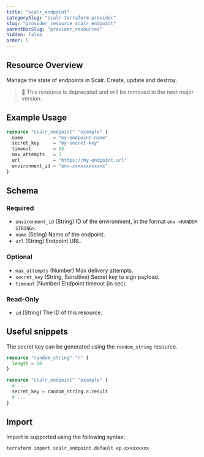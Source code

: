 ```yaml
---
title: "scalr_endpoint"
categorySlug: "scalr-terraform-provider"
slug: "provider_resource_scalr_endpoint"
parentDocSlug: "provider_resources"
hidden: false
order: 5
---
```

## Resource Overview

Manage the state of endpoints in Scalr. Create, update and destroy.

> 🚧 This resource is deprecated and will be removed in the next major version.

## Example Usage

```terraform
resource "scalr_endpoint" "example" {
  name           = "my-endpoint-name"
  secret_key     = "my-secret-key"
  timeout        = 15
  max_attempts   = 3
  url            = "https://my-endpoint.url"
  environment_id = "env-xxxxxxxxxxxx"
}
```

<!-- schema generated by tfplugindocs -->
## Schema

### Required

- `environment_id` (String) ID of the environment, in the format `env-<RANDOM STRING>`.
- `name` (String) Name of the endpoint.
- `url` (String) Endpoint URL.

### Optional

- `max_attempts` (Number) Max delivery attempts.
- `secret_key` (String, Sensitive) Secret key to sign payload.
- `timeout` (Number) Endpoint timeout (in sec).

### Read-Only

- `id` (String) The ID of this resource.

## Useful snippets

The secret key can be generated using the `random_string` resource.

```terraform
resource "random_string" "r" {
  length = 16
}

resource "scalr_endpoint" "example" {
  # ...
  secret_key = random_string.r.result
  # ...
}
```

## Import

Import is supported using the following syntax:

```shell
terraform import scalr_endpoint.default ep-xxxxxxxxx
```
